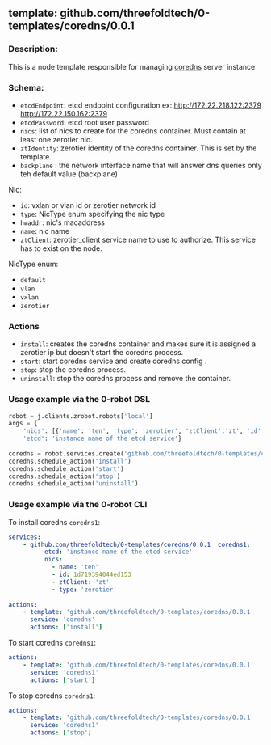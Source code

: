 ## template: github.com/threefoldtech/0-templates/coredns/0.0.1

### Description:
This is a node template responsible for managing [coredns](https://coredns.io/) server instance.

### Schema:
- `etcdEndpoint`: etcd endpoint configuration ex: http://172.22.218.122:2379 http://172.22.150.162:2379
- `etcdPassword`: etcd root user password
- `nics`: list of nics to create for the coredns container. Must contain at least one zerotier nic.
- `ztIdentity`: zerotier identity of the coredns container. This is set by the template.
- `backplane` : the network interface name that will answer dns queries only  teh default value (backplane)

Nic:
- `id`: vxlan or vlan id or zerotier network id
- `type`: NicType enum specifying the nic type
- `hwaddr`: nic's macaddress
- `name`: nic name
- `ztClient`: zerotier_client service name to use to authorize. This service has to exist on the node.

NicType enum: 
- `default` 
- `vlan`
- `vxlan`
- `zerotier`

### Actions

- `install`: creates the coredns container and makes sure it is assigned a zerotier ip but doesn't start the coredns process.
- `start`: start coredns service and create coredns config .
- `stop`: stop the coredns process.
- `uninstall`: stop the coredns process and remove the container.


### Usage example via the 0-robot DSL

```python
robot = j.clients.zrobot.robots['local']
args = {
    'nics': [{'name': 'ten', 'type': 'zerotier', 'ztClient':'zt', 'id': '1d719394044ed153'}],
    'etcd': 'instance name of the etcd service'}  
    
coredns = robot.services.create('github.com/threefoldtech/0-templates/coredns/0.0.1', 'coredns1', data=args)
coredns.schedule_action('install')
coredns.schedule_action('start')
coredns.schedule_action('stop')
coredns.schedule_action('uninstall')
```


### Usage example via the 0-robot CLI

To install coredns `coredns1`:

```yaml
services:
    - github.com/threefoldtech/0-templates/coredns/0.0.1__coredns1:
          etcd: 'instance name of the etcd service'
          nics:
            - name: 'ten'
            - id: 1d719394044ed153
            - ztClient: 'zt'
            - type: 'zerotier'
          
actions:
    - template: 'github.com/threefoldtech/0-templates/coredns/0.0.1'
      service: 'coredns'
      actions: ['install']

```


To start  coredns `coredns1`:

```yaml
actions:
    - template: 'github.com/threefoldtech/0-templates/coredns/0.0.1'
      service: 'coredns1'
      actions: ['start']

```


To stop  coredns `coredns1`:

```yaml
actions:
    - template: 'github.com/threefoldtech/0-templates/coredns/0.0.1'
      service: 'coredns1'
      actions: ['stop']

```
